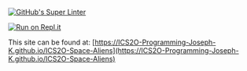 [![GitHub's Super Linter](https://github.com/ICS2O-Programming-Joseph-K/ICS2O-Space-Aliens/workflows/GitHub's%20Super%20Linter/badge.svg)](https://github.com/ICS2O-Programming-Joseph-K/ICS2O-Space-Aliens/actions)


[![Run on Repl.it](https://repl.it/badge/github/ICS2O-Programming-Joseph-K/ICS2O-Space-Aliens)](https://repl.it/github/ICS2O-Programming-Joseph-K/ICS2O-Space-Aliens)


This site can be found at: [https://ICS2O-Programming-Joseph-K.github.io/ICS2O-Space-Aliens](https://ICS2O-Programming-Joseph-K.github.io/ICS2O-Space-Aliens)